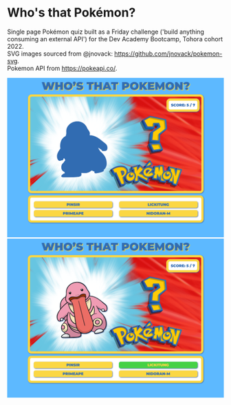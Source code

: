 # Who's that Pokémon?  
Single page Pokémon quiz built as a Friday challenge ('build anything consuming an external API') for the Dev Academy Bootcamp, Tohora cohort 2022.  
SVG images sourced from @jnovack: https://github.com/jnovack/pokemon-svg.  
Pokemon API from https://pokeapi.co/.  
  
![Pokemon-1](https://github.com/slairdy/whos-that-pokemon/blob/main/server/public/pokemon1.png)  
![Pokemon-2](https://github.com/slairdy/whos-that-pokemon/blob/main/server/public/pokemon2.png)
